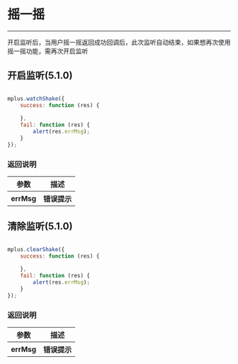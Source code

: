 # 摇一摇

---
开启监听后，当用户摇一摇返回成功回调后，此次监听自动结束，如果想再次使用摇一摇功能，需再次开启监听

<h2 id="cid_0">开启监听(5.1.0)</h2>

```JavaScript

mplus.watchShake({
    success: function (res) {
     
    },
    fail: function (res) {
        alert(res.errMsg);
    }
});

```
### 返回说明

<table>
  <tr>
    <th>参数</th>
    <th>描述</th>
  </tr>
  <tr>
    <th>errMsg</th>
    <th>错误提示</th>
  </tr>
</table>

<h2 id="cid_0">清除监听(5.1.0)</h2>

```JavaScript

mplus.clearShake({
    success: function (res) {
        
    },
    fail: function (res) {
        alert(res.errMsg);
    }
});

```
### 返回说明

<table>
  <tr>
    <th>参数</th>
    <th>描述</th>
  </tr>
  <tr>
    <th>errMsg</th>
    <th>错误提示</th>
  </tr>
</table>